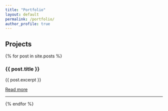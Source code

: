 ```yaml
---
title: "Portfolio"
layout: default
permalink: /portfolio/
author_profile: true
---
```


## Projects

{% for post in site.posts %}
  <h3>{{ post.title }}</h3>
  <p>{{ post.excerpt }}</p>
  <a href="{{ post.url }}">Read more</a>
  <hr>
{% endfor %}
